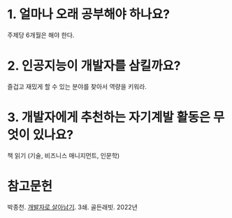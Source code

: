 # 1. 얼마나 오래 공부해야 하나요?

주제당 6개월은 해야 한다.

# 2. 인공지능이 개발자를 삼킬까요?

즐겁고 재밌게 할 수 있는 분야를 찾아서 역량을 키워라.

# 3. 개발자에게 추천하는 자기계발 활동은 무엇이 있나요?

책 읽기 (기술, 비즈니스 매니지먼트, 인문학)

# 참고문헌

박종천. [개발자로 살아남기](https://product.kyobobook.co.kr/detail/S000001953766). 3쇄. 골든래빗. 2022년
